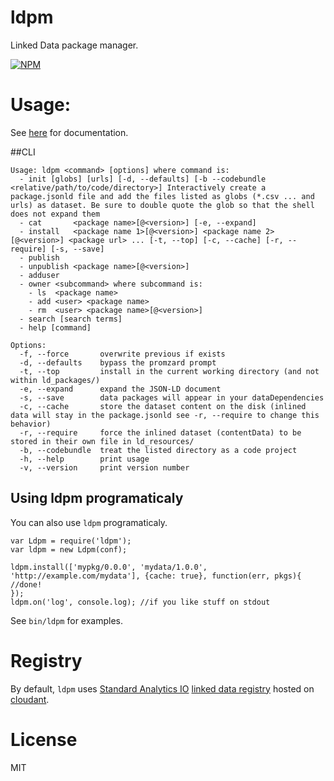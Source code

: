 ldpm
====

Linked Data package manager.

[![NPM](https://nodei.co/npm/ldpm.png)](https://nodei.co/npm/ldpm/)

Usage:
======

See [here](https://standardanalytics.io/ldpm) for documentation.

##CLI

    Usage: ldpm <command> [options] where command is:
      - init [globs] [urls] [-d, --defaults] [-b --codebundle <relative/path/to/code/directory>] Interactively create a package.jsonld file and add the files listed as globs (*.csv ... and urls) as dataset. Be sure to double quote the glob so that the shell does not expand them
      - cat       <package name>[@<version>] [-e, --expand]
      - install   <package name 1>[@<version>] <package name 2>[@<version>] <package url> ... [-t, --top] [-c, --cache] [-r, --require] [-s, --save]
      - publish
      - unpublish <package name>[@<version>]
      - adduser
      - owner <subcommand> where subcommand is:
        - ls  <package name>
        - add <user> <package name>
        - rm  <user> <package name>[@<version>]
      - search [search terms]
      - help [command]
    
    Options:
      -f, --force       overwrite previous if exists                                                                                                  
      -d, --defaults    bypass the promzard prompt                                                                                                    
      -t, --top         install in the current working directory (and not within ld_packages/)                                                        
      -e, --expand      expand the JSON-LD document                                                                                                   
      -s, --save        data packages will appear in your dataDependencies                                                                            
      -c, --cache       store the dataset content on the disk (inlined data will stay in the package.jsonld see -r, --require to change this behavior)
      -r, --require     force the inlined dataset (contentData) to be stored in their own file in ld_resources/                                       
      -b, --codebundle  treat the listed directory as a code project                                                                                  
      -h, --help        print usage                                                                                                                   
      -v, --version     print version number                                                                                                          


## Using ldpm programaticaly

You can also use ```ldpm``` programaticaly.

    var Ldpm = require('ldpm');
    var ldpm = new Ldpm(conf);
    
    ldpm.install(['mypkg/0.0.0', 'mydata/1.0.0', 'http://example.com/mydata'], {cache: true}, function(err, pkgs){
    //done!
    });
    ldpm.on('log', console.log); //if you like stuff on stdout


See ```bin/ldpm``` for examples.


Registry
========

By default, ```ldpm``` uses [Standard Analytics IO](http://standardanalytics.io)
[linked data registry](https://github.com/standard-analytics/linked-data-registry)
hosted on [cloudant](https://sballesteros.cloudant.com).

License
=======

MIT
